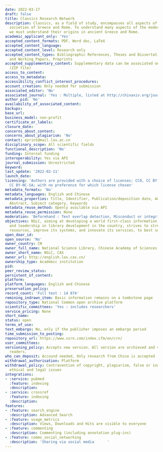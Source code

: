 ```yaml
---
date: 2022-03-17
draft: false
title: Classics Research Network
description: Classics, as a field of study, encompasses all aspects of the ancient
  societies of Greece and Rome. To understand many aspects of the modern Western world,
  we must understand their origins in ancient Greece and Rome.
academic_applicant_only: 'Yes'
accepted_content_formats: PDF, Word doc, LaTeX
accepted_content_language:
accepted_content_level: Research only
accepted_content_types: Bibliographic References, Theses and Dissertations, Reports
  and Working Papers, Preprints
accepted_supplementary_content: Supplementary data can be associated on the same page
  (ZIP file)
access_to_content:
access_to_metadata:
accessibility_conflict_interest_procedures:
account_creation: Only needed for submission
associated_editor: 'No'
associated_journal: 'Yes : Multiple, listed at http://chinaxiv.org/journal/browse.htm'
author_pid: 'No'
availability_of_associated_content:
backups:
base_url:
business_model: non-profit
certificate_or_labels:
closure_date:
concerns_about_content:
concerns_about_plagiarism: 'No'
contact: eprint@mail.las.ac.cn
disciplinary_scope: All scientific fields
functional_description: 'No'
funding: Internal funding
interoperability: Yes via API
journal_submission: Unrestricted
keyword:
last_update: '2022-02-11'
launch_date:
licensing: 'Authors are provided with a choice of licenses: CC0, CC BY, CC BY-SA,
  CC BY-NC-SA; with no preference for which license chosen'
metadata_formats: 'No'
metadata_languages: English and Chinese
metadata_properties: Title, Identifier, Publication/deposition date, Author name(s),
  Abstract, Subject category, keywords
metadata_reuse_method: Openly available via API
metadata_reuse_permission: None
moderation: 'Beforehand : Text overlap detection, Misconduct or integrity checks'
objectives: NSLC, aiming at developing a world first-class information service ability
  and leadership in library development in the country, strives to strengthen its
  resources, improve its systems, and innovate its services, to best suit its users.
open_doar_id:
open_source: 'No'
owner_country: CN
owner_full_name: National Science Library, Chinese Academy of Sciences
owner_short_name: NSLC, CAS
owner_url: http://english.las.cas.cn/
ownership_type: Academic institution
pid:
peer_review_status:
persistent_of_content:
platform:
platform_languages: English and Chinese
preservation_policy:
record_count: 'Full text : 14 874'
remining_indrawn_item: Basic information remains on a tombstone page
repository_type: National Common open archive platform
scientific_committees: 'Yes : includes researchers'
service_pricing: None
short_name:
status: open
terms_of_use:
text_embargo: No, only if the publisher imposes an embargo period
time_submission_to_posting:
repository_url: https://www.ssrn.com/index.cfm/en/crn/
user_committees:
versioning_policy: Accepts new version. All version are archieved and visible for
  readers.
who_can_deposit: Accound needed, Only research from China is accepted
withdrawal_authorisation: Platform
withdrawal_policy: Contravention of copyright, plagiarism, false or inaccurate content,
  ethical and legal issues
integrations:
- :service: pubmed
  :feature: indexing
  :description:
- :service: crossref
  :feature: indexing
  :description:
features:
- :feature: search_engine
  :description: Advanced Search
- :feature: usage_metrics
  :description: Views, Downloads and Hits are visible to everyone
- :feature: commenting
  :description: Commenting (including annotation plug-ins)
- :feature: comms_social_networking
  :description: 'Sharing via social media      '
---
```



